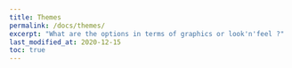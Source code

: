 ```yaml
---
title: Themes
permalink: /docs/themes/
excerpt: "What are the options in terms of graphics or look'n'feel ?"
last_modified_at: 2020-12-15
toc: true
---
```

